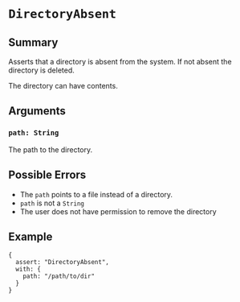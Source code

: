 # `DirectoryAbsent`

## Summary

Asserts that a directory is absent from the system. If not absent the directory is deleted.

The directory can have contents.

## Arguments

### `path: String`

The path to the directory.

## Possible Errors

- The `path` points to a file instead of a directory.
- `path` is not a `String`
- The user does not have permission to remove the directory

## Example

```json5
{
  assert: "DirectoryAbsent",
  with: {
    path: "/path/to/dir"
  }
}
```
